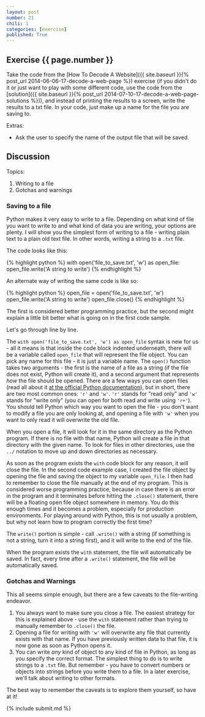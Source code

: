 ```yaml
---
layout: post
number: 21
chili: 1
categories: [exercise]
published: True
---
```


## Exercise {{ page.number }}

Take the code from the [How To Decode A Website]({{ site.baseurl }}{% post_url 2014-06-06-17-decode-a-web-page %}) exercise (if you didn't do it or just want to play with some different code, use the code from the [solution]({{ site.baseurl }}{% post_url 2014-07-10-17-decode-a-web-page-solutions %})), and instead of printing the results to a screen, write the results to a txt file. In your code, just make up a name for the file you are saving to.

Extras:

* Ask the user to specify the name of the output file that will be saved.

## Discussion

Topics: 

1. Writing to a file
2. Gotchas and warnings

### Saving to a file

Python makes it very easy to write to a file. Depending on what kind of file you want to write to and what kind of data you are writing, your options are plenty. I will show you the simplest form of writing to a file - writing plain text to a plain old text file. In other words, writing a string to a `.txt` file.

The code looks like this: 

{% highlight python %}
  with open('file_to_save.txt', 'w') as open_file:
    open_file.write('A string to write')
{% endhighlight %}

An alternate way of writing the same code is like so:

{% highlight python %}
  open_file = open('file_to_save.txt', 'w')
  open_file.write('A string to write')
  open_file.close()
{% endhighlight %}

The first is considered better programming practice, but the second might explain a little bit better what is going on in the first code sample.

Let's go through line by line. 

The `with open('file_to_save.txt', 'w') as open_file` syntax is new for us - all it means is that inside the code block indented underneath, there will be a variable called `open_file` that will represent the file object. You can pick any name for this file - it is just a variable name. The `open()` function takes two arguments - the first is the name of a file as a string (if the file does not exist, Python will create it), and a second argument that represents _how_ the file should be opened. There are a few ways you can open files (read all about it [at the official Python documentation](https://docs.python.org/3.3/tutorial/inputoutput.html#reading-and-writing-files)), but in short, there are two most common ones: `'r'` and `'w'`. `'r'` stands for "read only" and `'w'` stands for "write only" (you can open for both read and write using `'r+'`). You should tell Python which way you want to open the file - you don't want to modify a file you are only looking at, and opening a file with `'w'` when you want to only read it will overwrite the old file. 

When you open a file, it will look for it in the same directory as the Python program. If there is no file with that name, Python will create a file in that directory with the given name. To look for files in other directories, use the `../` notation to move up and down directories as necessary.

As soon as the program exists the `with` code block for any reason, it will close the file. In the second code example case, I created the file object by opening the file and saving the object to my variable `open_file`. I then had to remember to close the file manually at the end of my program. This is considered worse programming practice, because in case there is an error in the program and it terminates before hitting the `.close()` statement, there will be a floating open file object somewhere in memory. You do this enough times and it becomes a problem, especially for production environments. For playing around with Python, this is not usually a problem, but why not learn how to program correctly the first time?

The `write()` portion is simple - call `.write()` with a string (if something is not a string, turn it into a string first), and it will write to the end of the file.

When the program exists the `with` statement, the file will automatically be saved. In fact, every time after a `.write()` statement, the file will be automatically saved.

### Gotchas and Warnings

This all seems simple enough, but there are a few caveats to the file-writing endeavor. 

1. You always want to make sure you close a file. The easiest strategy for this is explained above - use the `with` statement rather than trying to manually remember to `.close()` the file.
2. Opening a file for writing with `'w'` will overwrite any file that currently exists with that name. If you have previously written data to that file, it is now gone as soon as Python opens it. 
3. You can write _any_ kind of object to any kind of file in Python, as long as you specify the correct format. The simplest thing to do is to write strings to a `.txt` file. But remember - you have to convert numbers or objects into strings before you write them to a file. In a later exercise, we'll talk about writing to other formats.

The best way to remember the caveats is to explore them yourself, so have at it!

{% include submit.md %}